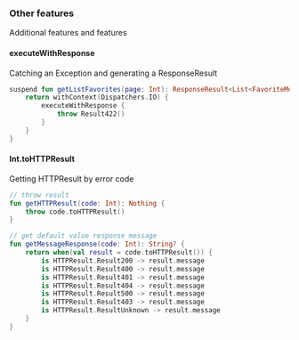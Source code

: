 ### Other features

Additional features and features

#### executeWithResponse

Catching an Exception and generating a ResponseResult

```kotlin
suspend fun getListFavorites(page: Int): ResponseResult<List<FavoriteModel>> {
    return withContext(Dispatchers.IO) {
        executeWithResponse {
            throw Result422()
        }
    }
}
```

#### Int.toHTTPResult

Getting HTTPResult by error code

```kotlin
// throw result
fun getHTTPResult(code: Int): Nothing {
    throw code.toHTTPResult()
}

// get default value response message
fun getMessageResponse(code: Int): String? {
    return when(val result = code.toHTTPResult()) {
        is HTTPResult.Result200 -> result.message
        is HTTPResult.Result400 -> result.message
        is HTTPResult.Result401 -> result.message
        is HTTPResult.Result404 -> result.message
        is HTTPResult.Result500 -> result.message
        is HTTPResult.Result403 -> result.message
        is HTTPResult.ResultUnknown -> result.message
    }
}
```